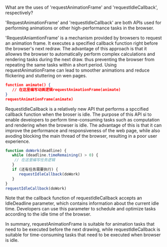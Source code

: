 What are the uses of 'requestAnimationFrame' and 'requestIdleCallback', respectively?

'RequestAnimationFrame' and 'requestIdleCallback' are both APIs used for performing animations or other high-performance tasks in the browser.

'RequestAniamtionFrame' is a mechanism provided by browsers to request an animation frame. It executes a specified callback function right before the browser's next redraw. The advantage of this approach is that it allowws the browser to automatically perform complex calculations and rendering tasks during the next draw. thus preventing the browser from repeating the same tasks within a short period. Using requestAnimationFrame can lead to smoother animations and reduce flickering and stuttering on wen pages.

```json
function animate() {
   // 在这里编写动画逻辑requestAnimationFrame(animate)
}
requestAnimationFrame(animate)
```

RequestIdleCallback is a relatively new API that performs a spccified callback function when the broser is idle. The purpose of this API si to enable deveiopers to perform time-consuming tasks such as computation and rendering when the browser is idle. The advantage of this is that it can improve the performance and responsiveness of the web page, while also avoding blocking the main thread of the browser, resulting in a poor user experience.

```js
function doWork(deadline) {
   while (deadline.timeRemaining() > 0) {
    // 在这里编写任务逻辑
   }
   if (还有任务需要执行) {
      requestIdleCallback(doWork)
   }
}
requestIdleCallback(doWork)
```

Note that the callback function of requestIdleCallback accepts an IdleDeadline parameter, which contains information about the current idle time. Developers can use this parameter to schedule and optimize tasks according to the idle time of the browser.

In summary, requestAnimationFrame is suitable for animation tasks that need to be executed before the next drawing, while requestIdleCallback is suitable for time-consuming tasks that need to be executed when browser is idle.
